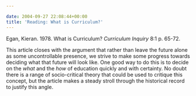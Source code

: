 ```yaml
---

date: 2004-09-27 22:08:44+00:00
title: 'Reading: What is Curriculum?'
---
```


Egan, Kieran.  1978.  What is Curriculum?  _Curriculum Inquiry_ 8:1 p. 65-72.



This article closes with the argument that rather than leave the future alone as some uncontrollable presence, we strive to make some progress towards deciding what that future will look like.  One good way to do this is to decide on the _what_ and the _how_ of education quickly and with certainty.  No doubt there is a range of socio-critical theory that could be used to critique this concept, but the article makes a steady stroll through the historical record to justify this angle.


